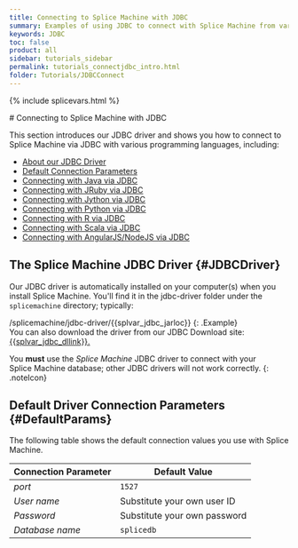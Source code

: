 ```yaml
---
title: Connecting to Splice Machine with JDBC
summary: Examples of using JDBC to connect with Splice Machine from various programming languages.
keywords: JDBC
toc: false
product: all
sidebar: tutorials_sidebar
permalink: tutorials_connectjdbc_intro.html
folder: Tutorials/JDBCConnect
---
```

{% include splicevars.html %}
<section>
<div class="TopicContent" data-swiftype-index="true" markdown="1">
# Connecting to Splice Machine with JDBC

This section introduces our JDBC driver and shows you how to connect to Splice Machine via JDBC with various programming languages, including:

* [About our JDBC Driver](#JDBCDriver)
* [Default Connection Parameters](#DefaultParams)
* [Connecting with Java via JDBC](tutorials_connect_java.html)
* [Connecting with JRuby via JDBC](tutorials_connect_jruby.html)
* [Connecting with Jython via JDBC](tutorials_connect_jython.html)
* [Connecting with Python via JDBC](tutorials_connect_python.html)
* [Connecting with R via JDBC](tutorials_connect_r.html)
* [Connecting with Scala via JDBC](tutorials_connect_scala.html)
* [Connecting with AngularJS/NodeJS via JDBC](tutorials_connect_angular.html)

## The Splice Machine JDBC Driver   {#JDBCDriver}

Our JDBC driver is automatically installed on your computer(s) when
you install Splice Machine. You'll find it in the <span
class="CodeFont">jdbc-driver</span> folder under the `splicemachine`
directory; typically:

<div class="PreWrapperWide" markdown="1">
    /splicemachine/jdbc-driver/{{splvar_jdbc_jarloc}}
{: .Example}
</div>
You can also download the driver from our JDBC Download site:
<div class="indented">
    <a href="{{splvar_jdbc_dllink}}" target="_blank">{{splvar_jdbc_dllink}}.</a>
</div>

You **must** use the *Splice Machine* JDBC driver to connect
with your Splice Machine database; other JDBC drivers will not work
correctly.
{: .noteIcon}

## Default Driver Connection Parameters   {#DefaultParams}

The following table shows the default connection values you use with
Splice Machine.

<table summary="Table of default Splice Machine connection parameters.">
    <col />
    <col />
    <thead>
        <tr>
            <th>Connection Parameter</th>
            <th>Default Value</th>
        </tr>
    </thead>
    <tbody>
        <tr>
            <td><em>port</em></td>
            <td><code>1527</code></td>
        </tr>
        <tr>
            <td><em>User name</em></td>
            <td>Substitute your own user ID</td>
        </tr>
        <tr>
            <td><em>Password</em></td>
            <td>Substitute your own password</td>
        </tr>
        <tr>
            <td><em>Database name</em></td>
            <td><code>splicedb</code></td>
        </tr>
    </tbody>
</table>

</div>
</section>
